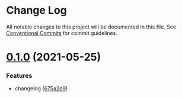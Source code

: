 # Change Log

All notable changes to this project will be documented in this file.
See [Conventional Commits](https://conventionalcommits.org) for commit guidelines.

# [0.1.0](https://github.com/Junting-Liu/test-lerna/compare/pck-1@0.0.1...pck-1@0.1.0) (2021-05-25)


### Features

* changelog ([675a2d9](https://github.com/Junting-Liu/test-lerna/commit/675a2d9581497d01cae4dadaad5723179a89c318))
